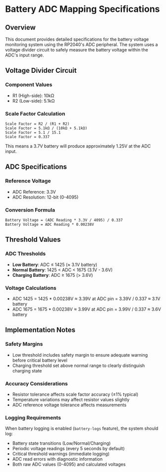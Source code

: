 # Battery ADC Mapping Specifications

## Overview

This document provides detailed specifications for the battery voltage monitoring system using the RP2040's ADC peripheral. The system uses a voltage divider circuit to safely measure the battery voltage within the ADC's input range.

## Voltage Divider Circuit

### Component Values
- R1 (High-side): 10kΩ
- R2 (Low-side): 5.1kΩ

### Scale Factor Calculation
```
Scale Factor = R2 / (R1 + R2)
Scale Factor = 5.1kΩ / (10kΩ + 5.1kΩ)
Scale Factor = 5.1 / 15.1
Scale Factor = 0.337
```

This means a 3.7V battery will produce approximately 1.25V at the ADC input.

## ADC Specifications

### Reference Voltage
- ADC Reference: 3.3V
- ADC Resolution: 12-bit (0-4095)

### Conversion Formula
```
Battery Voltage = (ADC Reading * 3.3V / 4095) / 0.337
Battery Voltage = ADC Reading * 0.00238V
```

## Threshold Values

### ADC Thresholds
- **Low Battery**: ADC ≤ 1425 (≈ 3.1V battery)
- **Normal Battery**: 1425 < ADC < 1675 (3.1V - 3.6V)
- **Charging Battery**: ADC ≥ 1675 (> 3.6V)

### Voltage Calculations
- ADC 1425 = 1425 * 0.00238V ≈ 3.39V at ADC pin = 3.39V / 0.337 ≈ 3.1V battery
- ADC 1675 = 1675 * 0.00238V ≈ 3.99V at ADC pin = 3.99V / 0.337 ≈ 3.6V battery

## Implementation Notes

### Safety Margins
- Low threshold includes safety margin to ensure adequate warning before critical battery level
- Charging threshold set above normal range to clearly distinguish charging state

### Accuracy Considerations
- Resistor tolerance affects scale factor accuracy (±1% typical)
- Temperature variations may affect resistor values slightly
- ADC reference voltage tolerance affects measurements

### Logging Requirements
When battery logging is enabled (`battery-logs` feature), the system should log:
- Battery state transitions (Low/Normal/Charging)
- Periodic voltage readings (every 5 seconds by default)
- Critical threshold warnings (immediate logging)
- ADC read errors with diagnostic information
- Both raw ADC values (0-4095) and calculated voltages
